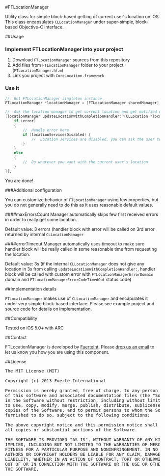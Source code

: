#FTLocationManager

Utility class for simple block-based getting of current user's location on iOS. This class encapsulates `CLLocationManager` under super-simple, block-based Objective-C interface.

##Usage

### Implement FTLocationManager into your project

1. Download `FTLocationManager` sources from this repository
2. Add files from `FTLocationManager` folder to your project (`FTLocationManager.h`/`.m`)
3. Link you project with `CoreLocation.framework`

### Use it

```objective-c
//  Get FTLocationManager singleton instance
FTLocationManager *locationManager = [FTLocationManager sharedManager];

//  Ask the location manager to get current location and get notified using provided handler block
[locationManager updateLocationWithCompletionHandler:^(CLLocation *location, NSError *error, BOOL locationServicesDisabled) {
    if (error)
    {
        //  Handle error here
        if (locationServicesDisabled) {
            //  Location services are disabled, you can ask the user to enable them for example
        }
    }
    else
    {
        //  Do whatever you want with the current user's location
    }
}];
```

You are done!

###Additional configuration

You can customize behavior of `FTLocationManager` using few properties, but you do not generally need to do this as it uses reasonable default values.

####maxErrorsCount
Manager automatically skips few first received errors in order to really get some location.

Default value: 3 errors (handler block with error will be called on 3rd error returned by internal `CLLocationManager`

####errorTimeout
Manager automatically uses timeout to make sure handler block will be really called in some reasonable time from requesting the location.

Default value: 3s (if the internal `CLLocationManager` does not give any location in 3s from calling `updateLocationWithCompletionHandler:`, handler block will be called with custom error with `FTLocationManagerErrorDomain` domain and `FTLocationManagerErrorCodeTimedOut` status code)

##Implementation details

`FTLocationManager` makes use of `CLLocationManager` and encapulates it under very simple block-based interface. Please see example project and source code for details on implementation.


##Compatibility

Tested on iOS 5.0+ with ARC

##Contact

FTLocationManager is developed by [FuerteInt](http://fuerteint.com). Please [drop us an email](mailto:open-source@fuerteint.com) to let us know you how you are using this component.

##License

<pre>
The MIT License (MIT)

Copyright (c) 2013 Fuerte International

Permission is hereby granted, free of charge, to any person obtaining a copy
of this software and associated documentation files (the "Software"), to deal
in the Software without restriction, including without limitation the rights
to use, copy, modify, merge, publish, distribute, sublicense, and/or sell
copies of the Software, and to permit persons to whom the Software is
furnished to do so, subject to the following conditions:

The above copyright notice and this permission notice shall be included in
all copies or substantial portions of the Software.

THE SOFTWARE IS PROVIDED "AS IS", WITHOUT WARRANTY OF ANY KIND, EXPRESS OR
IMPLIED, INCLUDING BUT NOT LIMITED TO THE WARRANTIES OF MERCHANTABILITY,
FITNESS FOR A PARTICULAR PURPOSE AND NONINFRINGEMENT. IN NO EVENT SHALL THE
AUTHORS OR COPYRIGHT HOLDERS BE LIABLE FOR ANY CLAIM, DAMAGES OR OTHER
LIABILITY, WHETHER IN AN ACTION OF CONTRACT, TORT OR OTHERWISE, ARISING FROM,
OUT OF OR IN CONNECTION WITH THE SOFTWARE OR THE USE OR OTHER DEALINGS IN
THE SOFTWARE.
</pre>
